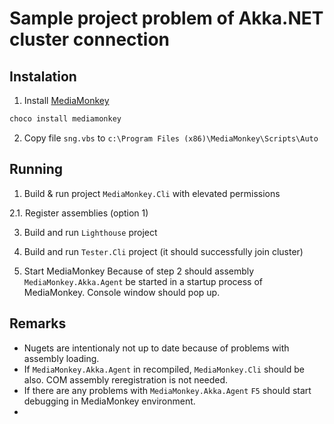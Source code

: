 # Sample project problem of Akka.NET cluster connection



## Instalation

1. Install [MediaMonkey](https://www.mediamonkey.com/)
``` sh
choco install mediamonkey
```

2. Copy file `sng.vbs` to `c:\Program Files (x86)\MediaMonkey\Scripts\Auto`

## Running

1. Build & run project `MediaMonkey.Cli` with elevated permissions

2.1. Register assemblies (option 1)

3. Build and run `Lighthouse` project

4. Build and run `Tester.Cli` project (it should successfully join cluster)

5. Start MediaMonkey
 Because of step 2 should assembly `MediaMonkey.Akka.Agent` be started in a startup process of MediaMonkey. Console window should pop up.


## Remarks
- Nugets are intentionaly not up to date because of problems with assembly loading.
- If `MediaMonkey.Akka.Agent` in recompiled, `MediaMonkey.Cli` should be also. COM assembly reregistration is not needed.
- If there are any problems with `MediaMonkey.Akka.Agent` `F5` should start debugging in MediaMonkey environment.
- 


